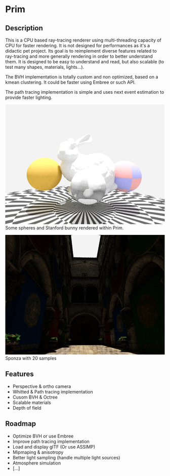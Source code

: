 # Prim

## Description

This is a CPU based ray-tracing renderer using multi-threading capacity of CPU for faster rendering. It is not designed for performances as it's a didactic pet project. Its goal is to reimplement diverse features related to ray-tracing and more generally rendering in order to better understand them. It is designed to be easy to understand and read, but also scalable (to test many shapes, materials, lights...).

The BVH implementation is totally custom and non optimized, based on a kmean clustering. It could be faster using Embree or such API.

The path tracing implementation is simple and uses next event estimation to provide faster lighting.

![](asset/screens/bunnyAndSpheres.png)
Some spheres and Stanford bunny rendered within Prim.

![](asset/screens/sponza.png)
Sponza with 20 samples


## Features
- Perspective & ortho camera
- Whitted & Path tracing implementation
- Cusom BVH & Octree
- Scalable materials
- Depth of field

## Roadmap
- Optimize BVH or use Embree
- Improve path tracing implementation
- Load and display glTF (Or use ASSIMP)
- Mipmaping & anisotropy
- Better light sampling (handle multiple light sources)
- Atmosphere simulation
- [...]
